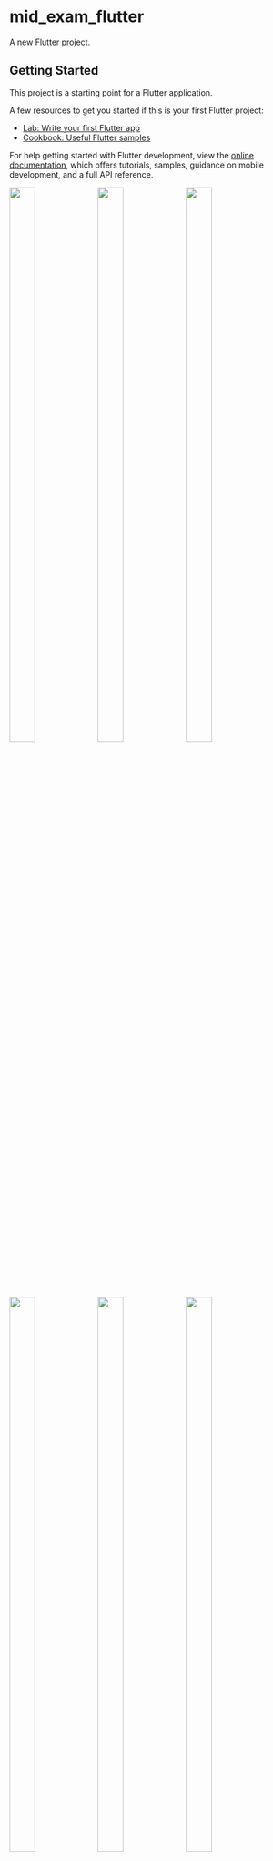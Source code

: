 # mid_exam_flutter

A new Flutter project.

## Getting Started

This project is a starting point for a Flutter application.

A few resources to get you started if this is your first Flutter project:

- [Lab: Write your first Flutter app](https://docs.flutter.dev/get-started/codelab)
- [Cookbook: Useful Flutter samples](https://docs.flutter.dev/cookbook)

For help getting started with Flutter development, view the
[online documentation](https://docs.flutter.dev/), which offers tutorials,
samples, guidance on mobile development, and a full API reference.

<p>
  <img src="https://github.com/kaushikHadiya1234/mid_exam_flutter/assets/119835333/99ee6725-d353-4ae5-9005-5f331bb6c05e" height="50%" width="30%">
  <img src="https://github.com/kaushikHadiya1234/mid_exam_flutter/assets/119835333/62661acc-3074-4af5-8d3d-04de4a54e084" height="50%" width="30%">
  <img src="https://github.com/kaushikHadiya1234/mid_exam_flutter/assets/119835333/05f4d1f1-35e0-4303-a7cc-0c0e1dbba4e5" height="50%" width="30%">
  <img src="https://github.com/kaushikHadiya1234/mid_exam_flutter/assets/119835333/a842f4fc-11c0-434f-84ba-cb5291f53dde" height="50%" width="30%">
  <img src="https://github.com/kaushikHadiya1234/mid_exam_flutter/assets/119835333/dbbbe659-2c1b-4521-82a9-92ce1246139f" height="50%" width="30%">
  <img src="https://github.com/kaushikHadiya1234/mid_exam_flutter/assets/119835333/e0992f04-4bf0-4ff4-bfe6-a353c2c51a86" height="50%" width="30%">
  
  </p>
  
 

  
  
  
  
  
  
  
  
  
  
  
  
  
  
